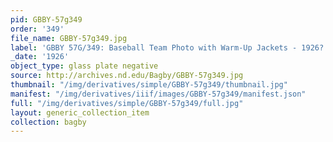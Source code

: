 ```yaml
---
pid: GBBY-57g349
order: '349'
file_name: GBBY-57g349.jpg
label: 'GBBY 57G/349: Baseball Team Photo with Warm-Up Jackets - 1926?'
_date: '1926'
object_type: glass plate negative
source: http://archives.nd.edu/Bagby/GBBY-57g349.jpg
thumbnail: "/img/derivatives/simple/GBBY-57g349/thumbnail.jpg"
manifest: "/img/derivatives/iiif/images/GBBY-57g349/manifest.json"
full: "/img/derivatives/simple/GBBY-57g349/full.jpg"
layout: generic_collection_item
collection: bagby
---
```

